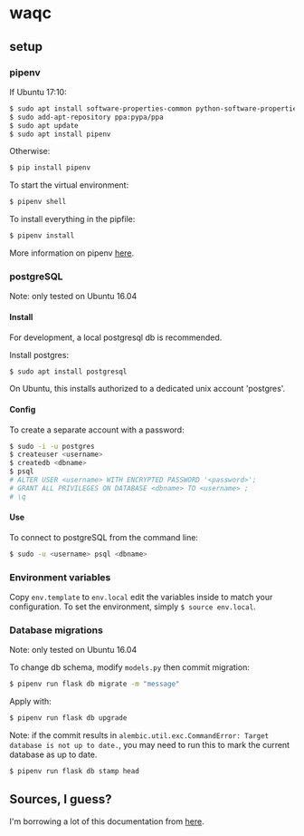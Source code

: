 # waqc

## setup

### pipenv

If Ubuntu 17:10:

```bash
$ sudo apt install software-properties-common python-software-properties
$ sudo add-apt-repository ppa:pypa/ppa
$ sudo apt update
$ sudo apt install pipenv
```
Otherwise:

```bash
$ pip install pipenv
```

To start the virtual environment:
```bash
$ pipenv shell
```

To install everything in the pipfile:
```bash
$ pipenv install
```

More information on pipenv [here](https://docs.pipenv.org/ "Pipenv docs").

### postgreSQL

Note: only tested on Ubuntu 16.04

#### Install

For development, a local postgresql db is recommended.

Install postgres:

```bash
$ sudo apt install postgresql
```

On Ubuntu, this installs authorized to a dedicated unix account 'postgres'.

#### Config

To create a separate account with a password:

```bash
$ sudo -i -u postgres
$ createuser <username>
$ createdb <dbname>
$ psql
# ALTER USER <username> WITH ENCRYPTED PASSWORD '<password>';
# GRANT ALL PRIVILEGES ON DATABASE <dbname> TO <username> ;
# \q
```

#### Use

To connect to postgreSQL from the command line:
```bash
$ sudo -u <username> psql <dbname>

```

### Environment variables

Copy `env.template` to `env.local` edit the variables inside to match your configuration. To set the environment, simply `$ source env.local`.

### Database migrations

Note: only tested on Ubuntu 16.04

To change db schema, modify `models.py` then commit migration:

```bash
$ pipenv run flask db migrate -m "message"
```

Apply with:
```bash
$ pipenv run flask db upgrade
```

Note: if the commit results in `alembic.util.exc.CommandError: Target database is not up to date.`, you may need to run this to mark the current database as up to date.
```bash
$ pipenv run flask db stamp head
```

## Sources, I guess?

I'm borrowing a lot of this documentation from [here](https://github.com/HALtheWise/baby-harvester/wiki/Local-Gateway-Development "BabyHarvester wiki").
